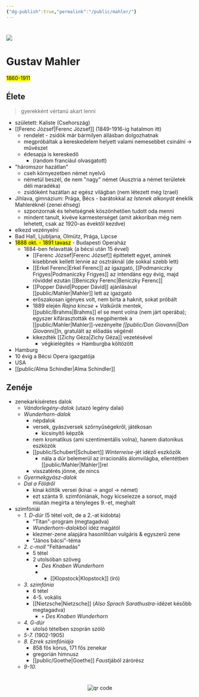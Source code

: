 ```yaml
---
{"dg-publish":true,"permalink":"/public/mahler/"}
---
```


#
![](https://images.universal-music.de/img/assets/278/278414/992/720/gustav-mahler-c-dg.jpg)

# Gustav Mahler
<mark>1860-1911</mark>

## Élete
> gyerekként vértanú akart lenni

- született: Kaliste (Csehország)
- [[Ferenc József\|Ferenc József]] (1849-1916-ig hatalmon itt)
	- rendelet - zsidók már bármilyen állásban dolgozhatnak
	- megpróbáltak a kereskedelem helyett valami nemesebbet csinálni -> művészet
	- édesapja is kereskedő
		- (random franciául olvasgatott)
- "háromszor hazátlan"
	- cseh környezetben német nyelvű
	- németül beszél, de nem "nagy" német (Ausztria a német területek déli maradéka)
	- zsidóként hazátlan az egész világban (nem létezett még Izrael)
- Jihlava, gimnázium: Prága, Bécs - barátokkal az *Istenek alkonyát* éneklik Mahleréknél (zenei éhség)
	- szponzornak és tehetségnek köszönhetően tudott oda menni
	- mindent tanult, kivéve karmesterséget (amit akkoriban még nem lehetett, csak az 1920-as évektől kezdve)
- elkezd vezényelni
- Bad Hall, Ljubljana, Olmütz, Prága, Lipcse
- <mark>1888 okt. - 1891 tavasz</mark> - Budapesti Operaház
	- 1884-ben felavatták (a bécsi után 15 évvel)
		- [[Ferenc József\|Ferenc József]] építtetett egyet, aminek kisebbnek kellett lennie az osztráknál (de sokkal szebb lett)
		- [[Erkel Ferenc\|Erkel Ferenc]] az igazgató, [[Podmaniczky Frigyes\|Podmaniczky Frigyes]] az intendáns egy évig, majd röviddel ezután [[Beniczky Ferenc\|Beniczky Ferenc]]
		- [[Popper Dávid\|Popper Dávid]] ajánlásával [[public/Mahler\|Mahler]] lett az igazgató
		- erőszakosan igényes volt, nem bírta a haknit, sokat próbált
		- 1889 elején *Rajna kincse* + *Valkűrök* mentek, [[public/Brahms\|Brahms]] el se ment volna (nem járt operába); egyszer kifárasztották és megpihentek a [[public/Mahler\|Mahler]]-vezényelte *[[public/Don Giovanni\|Don Giovanni]]n*, gratulált az előadás végénél
		- kikezdték [[Zichy Géza\|Zichy Géza]] vezetésével
			- végkielégítés -> Hamburgba költözött
- Hamburg
- 10 évig a Bécsi Opera igazgatója
- USA
- [[public/Alma Schindler\|Alma Schindler]]

## Zenéje
- zenekarkíséretes dalok
	- *Vándorlegény-dalok* (utazó legény dalai)
	- *Wunderhorn-dalok*
		- népdalok
		- versek, gyászversek szőrnyűségekről, játékosan
			- kicsinyítő képzők
		- nem kromatikus (ami szentimentális volna), hanem diatonikus eszközök
		- [[public/Schubert\|Schubert]] *Winterreise*-jét idéző eszközök
			- nála a dúr belemerül az irracionális álomvilágba, ellentétben [[public/Mahler\|Mahler]]rel
		- visszatérés jönne, de nincs
	- *Gyermekgyász-dalok*
	- *Dal a Földről*
		- kínai költők versei (kínai -> angol -> német)
		- ezt szánta 9. szimfóniának, hogy kicselezze a sorsot, majd miután megírta a tényleges 9.-et, meghalt
- szimfóniái
	- *1. D-dúr* (5 tétel volt, de a 2.-at kidobta)
		- "Titan"-program (megtagadva)
		- *Wunderhorn-dalok*ból idéz magától
		- klezmer-zene alapjára hasonlítóan vulgáris & egyszerű zene
		- "János bácsi"-téma
	- *2. c-moll* "Feltámadás"
		- 5 tétel
		- 2 utolsóban szöveg
			- *Des Knaben Wunderhorn*
			- + [[Klopstock\|Klopstock]] (író)
	- *3. szimfónia*
		- 6 tétel
		- 4-5. vokális
		- [[Nietzsche\|Nietzsche]] (*Also Sprach Sarathustra*-idézet később megtagadva)
			- `+` *Des Knaben Wunderhorn*
	- *4. G-dúr*
		- utolsó tételben szoprán szóló
	- *5-7.* (1902-1905)
	- *8. Ezrek szimfóniája*
		- 858 fős kórus, 171 fős zenekar
		- gregorián himnusz
		- [[public/Goethe\|Goethe]] *Faust*jából zárórész
	- *9-10.*



#
<p style="text-align: center;"><img src="https://chart.googleapis.com/chart?cht=qr&chl=https://notes.andrasdenes.com/mahler&chs=180x180&choe=UTF-8&chld=L|2" alt="qr code"></p>

